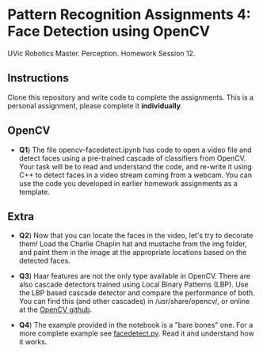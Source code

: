 # Pattern Recognition Assignments 4: Face Detection using OpenCV
UVic Robotics Master. Perception. Homework Session 12.

## Instructions

Clone this repository and write code to complete the assignments.
This is a personal assignment, please complete it **individually**. 

## OpenCV

- **Q1**) The file opencv-facedetect.ipynb has code to open a video
    file and detect faces using a pre-trained cascade of classifiers
    from OpenCV. Your task will be to read and understand the code,
    and re-write it using C++ to detect faces in a video stream coming
    from a webcam. You can use the code you developed in earlier
    homework assignments as a template.

## Extra

- **Q2**) Now that you can locate the faces in the video, let's try to
    decorate them! Load the Charlie Chaplin hat and mustache from the
    img folder, and paint them in the image at the appropriate
    locations based on the detected faces.

- **Q3**) Haar features are not the only type available in
    OpenCV. There are also cascade detectors trained using Local
    Binary Patterns (LBP). Use the LBP based cascade detector and
    compare the performance of both. You can find this (and other
    cascades) in /usr/share/opencv/, or online at the [OpenCV
    github](https://github.com/Itseez/opencv/tree/master/data).

- **Q4**) The example provided in the notebook is a "bare bones"
    one. For a more complete example see
    [facedetect.py](https://github.com/opencv/opencv/blob/master/samples/python/facedetect.py). Read it and understand how it works.
